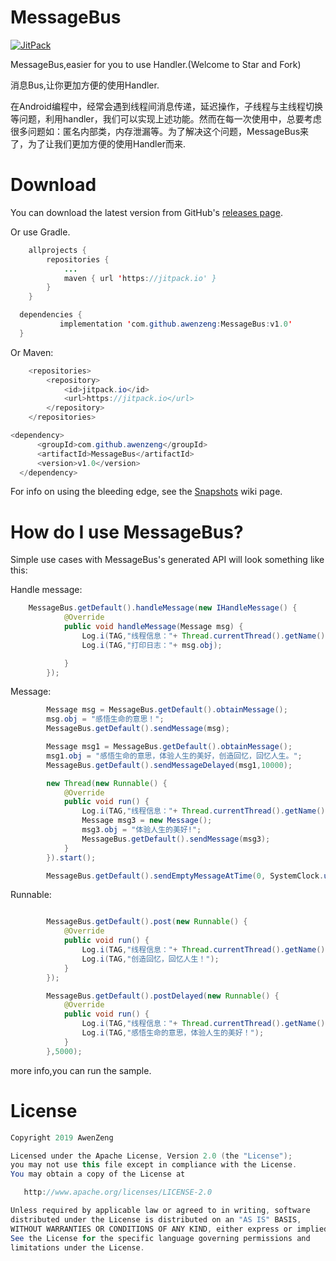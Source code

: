 # MessageBus
[![JitPack](https://jitpack.io/v/awenzeng/MessageBus.svg)](https://jitpack.io/#awenzeng/MessageBus)

  MessageBus,easier for you to use Handler.(Welcome to Star and Fork)
  
  消息Bus,让你更加方便的使用Handler.
  
  在Android编程中，经常会遇到线程间消息传递，延迟操作，子线程与主线程切换等问题，利用handler，我们可以实现上述功能。然而在每一次使用中，总要考虑很多问题如：匿名内部类，内存泄漏等。为了解决这个问题，MessageBus来了，为了让我们更加方便的使用Handler而来.
  
# Download
You can download the latest version from GitHub's [releases page](https://github.com/awenzeng/MessageBus/releases).

Or use Gradle.
```java
	allprojects {
		repositories {
			...
			maven { url 'https://jitpack.io' }
		}
	}
  ```
  ```java
  	dependencies {
	         implementation 'com.github.awenzeng:MessageBus:v1.0'
	}

```
Or Maven:
```java
	<repositories>
		<repository>
		    <id>jitpack.io</id>
		    <url>https://jitpack.io</url>
		</repository>
	</repositories>
  ```
  ```java
  <dependency>
	    <groupId>com.github.awenzeng</groupId>
	    <artifactId>MessageBus</artifactId>
	    <version>v1.0</version>
	</dependency>
```
For info on using the bleeding edge, see the [Snapshots](https://jitpack.io/#awenzeng/MessageBus/v1.0) wiki page.
  
# How do I use MessageBus?

Simple use cases with MessageBus's generated API will look something like this:

Handle message:
```java
    MessageBus.getDefault().handleMessage(new IHandleMessage() {
            @Override
            public void handleMessage(Message msg) {
                Log.i(TAG,"线程信息："+ Thread.currentThread().getName());
                Log.i(TAG,"打印日志："+ msg.obj);

            }
        });

```
Message:
```java
        Message msg = MessageBus.getDefault().obtainMessage();
        msg.obj = "感悟生命的意思！";
        MessageBus.getDefault().sendMessage(msg);

        Message msg1 = MessageBus.getDefault().obtainMessage();
        msg1.obj = "感悟生命的意思，体验人生的美好，创造回忆，回忆人生。";
        MessageBus.getDefault().sendMessageDelayed(msg1,10000);

        new Thread(new Runnable() {
            @Override
            public void run() {
                Log.i(TAG,"线程信息："+ Thread.currentThread().getName());
                Message msg3 = new Message();
                msg3.obj = "体验人生的美好!";
                MessageBus.getDefault().sendMessage(msg3);
            }
        }).start();

        MessageBus.getDefault().sendEmptyMessageAtTime(0, SystemClock.uptimeMillis()+1000);

```
Runnable:
```java

        MessageBus.getDefault().post(new Runnable() {
            @Override
            public void run() {
                Log.i(TAG,"线程信息："+ Thread.currentThread().getName());
                Log.i(TAG,"创造回忆，回忆人生！");
            }
        });

        MessageBus.getDefault().postDelayed(new Runnable() {
            @Override
            public void run() {
                Log.i(TAG,"线程信息："+ Thread.currentThread().getName());
                Log.i(TAG,"感悟生命的意思，体验人生的美好！");
            }
        },5000);

```
more info,you can run the sample.


# License
```java
Copyright 2019 AwenZeng

Licensed under the Apache License, Version 2.0 (the "License");
you may not use this file except in compliance with the License.
You may obtain a copy of the License at

   http://www.apache.org/licenses/LICENSE-2.0

Unless required by applicable law or agreed to in writing, software
distributed under the License is distributed on an "AS IS" BASIS,
WITHOUT WARRANTIES OR CONDITIONS OF ANY KIND, either express or implied.
See the License for the specific language governing permissions and
limitations under the License.
```


